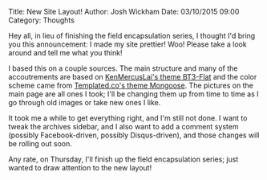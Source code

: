 Title: New Site Layout!
Author: Josh Wickham
Date: 03/10/2015 09:00
Category: Thoughts

Hey all, in lieu of finishing the field encapsulation series, I thought I'd bring you
this announcement: I made my site prettier! Woo! Please take a look around and tell me what you think!

I based this on a couple sources. The main structure and many of the accoutrements are based on [KenMercusLai's 
theme BT3-Flat][bt3flat] and the color scheme came from [Templated.co's theme Mongoose][mongoose]. The pictures
on the main page are all ones I took; I'll be changing them up from time to time as I go through old
images or take new ones I like.

It took me a while to get everything right, and I'm still not done. I want to tweak the archives sidebar, and I
also want to add a comment system (possibly Facebook-driven, possibly Disqus-driven), and those changes will be
rolling out soon.

Any rate, on Thursday, I'll finish up the field encapsulation series; just wanted to draw attention to the
new layout!

[bt3flat]: https://github.com/KenMercusLai/BT3-Flat
[mongoose]: http://templated.co/mongoose
